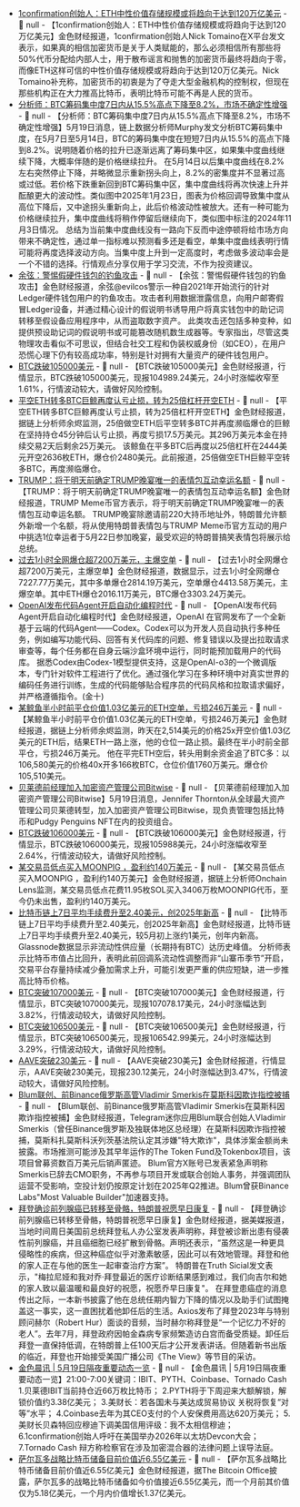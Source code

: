 - [1confirmation创始人：ETH中性价值存储规模或将趋向于达到120万亿美元](https://x.com/NTmoney/status/1924143668455489747) - 📰 null - 【1confirmation创始人：ETH中性价值存储规模或将趋向于达到120万亿美元】金色财经报道，1confirmation创始人Nick Tomaino在X平台发文表示，如果真的相信加密货币是关于人类赋能的，那么必须相信所有那些将50%代币分配给内部人士，用于散布谣言和抛售的加密货币最终将趋向于零，而像ETH这样可信的中性价值存储规模或将趋向于达到120万亿美元。Nick Tomaino补充称，加密货币的初衷是为了夺走大型金融机构的控制权，但现在那些机构正在大力推高比特币，表明比特币可能不再是人民的货币。
- [分析师：BTC筹码集中度7日内从15.5%高点下降至8.2%，市场不确定性增强](https://x.com/Murphychen888/status/1924268773365707055) - 📰 null - 【分析师：BTC筹码集中度7日内从15.5%高点下降至8.2%，市场不确定性增强】5月19日消息，链上数据分析师Murphy发文分析BTC筹码集中度，在5月7日至5月14日，BTC的筹码集中度在短短7日内从15.5%的高点下降到8.2%。说明随着价格的拉升已逐渐远离了筹码集中区，如果集中度曲线继续下降，大概率伴随的是价格继续拉升。 
在5月14日以后集中度曲线在8.2%左右突然停止下降，并略微显示重新拐头向上，8.2%的密集度并不显著过高或过低。若价格下跌重新回到BTC筹码集中区，集中度曲线将再次快速上升并酝酿更大的波动性。类似图中2025年1月23日，图表为价格回调导致集中度从高位下降后，又中途拐头重新向上，此后价格波动性被放大。还有一种可能为价格继续拉升，集中度曲线将稍作停留后继续向下，类似图中标注的2024年11月3日情况。 
总结为当前集中度曲线没有一路向下反而中途停顿将给市场方向带来不确定性，通过单一指标难以预测看多还是看空，单集中度曲线表明行情可能将再度选择波动方向。当集中度上升到一定高度时，考虑做多波动率会是一个不错的选择。行情观点分享仅用于学习交流，不作为投资建议。
- [余弦：警惕假硬件钱包的钓鱼攻击]() - 📰 null - 【余弦：警惕假硬件钱包的钓鱼攻击】金色财经报道，余弦@evilcos警示一种自2021年开始流行的针对Ledger硬件钱包用户的钓鱼攻击。攻击者利用数据泄露信息，向用户邮寄假冒Ledger设备，并通过精心设计的假说明书诱导用户将真实钱包中的助记词转移至假设备应用程序中，从而盗取数字资产。 
此类攻击还包括多种变种，如提供预设助记词的假说明书或可能篡改随机数生成器等。专家指出，尽管这类物理攻击看似不可思议，但结合社交工程和伪装权威身份（如CEO），在用户恐慌心理下仍有较高成功率，特别是针对拥有大量资产的硬件钱包用户。
- [BTC跌破105000美元]() - 📰 null - 【BTC跌破105000美元】金色财经报道，行情显示，BTC跌破105000美元，现报104989.24美元，24小时涨幅收窄至1.61%，行情波动较大，请做好风险控制。
- [平空ETH转多BTC巨鲸再度认亏止损，转为25倍杠杆开空ETH](https://x.com/EmberCN/status/1924262763377102920) - 📰 null - 【平空ETH转多BTC巨鲸再度认亏止损，转为25倍杠杆开空ETH】金色财经报道，据链上分析师余烬监测，25倍做空ETH后平空转多BTC并再度濒临爆仓的巨鲸在坚持持仓45分钟后认亏止损，再度亏损17.5万美元。其296万美元本金在持续交易2天后剩余25万美元。 
该鲸鱼在平多BTC后再度以25倍杠杆在2444美元开空2636枚ETH，爆仓价2480美元。此前报道，25倍做空ETH巨鲸平空转多BTC，再度濒临爆仓。
- [TRUMP：将于明天前确定TRUMP晚宴唯一的表情包互动幸运名额](https://x.com/GetTrumpMemes/status/1924251232891252927) - 📰 null - 【TRUMP：将于明天前确定TRUMP晚宴唯一的表情包互动幸运名额】金色财经报道，TRUMP Meme币官方表示，将于明天前确定TRUMP晚宴唯一的表情包互动幸运名额。 
TRUMP晚宴除邀请前220大持币地址外，特朗普允许额外新增一个名额，将从使用特朗普表情包与TRUMP Meme币官方互动的用户中挑选1位幸运者于5月22日参加晚宴，最受欢迎的特朗普搞笑表情包将展示给总统。
- [过去1小时全网爆仓超7200万美元，主爆空单](https://www.coinglass.com/zh/LiquidationData) - 📰 null - 【过去1小时全网爆仓超7200万美元，主爆空单】金色财经报道，数据显示，过去1小时全网爆仓7227.77万美元，其中多单爆仓2814.19万美元，空单爆仓4413.58万美元，主爆空单。其中ETH爆仓2016.11万美元，BTC爆仓3303.24万美元。
- [OpenAI发布代码Agent开启自动化编程时代]() - 📰 null - 【OpenAI发布代码Agent开启自动化编程时代】金色财经报道，OpenAI 在官网发布了一个全新基于云端的代码Agent——Codex。Codex可以为开发人员自动执行多种任务，例如编写功能代码、回答有关代码库的问题、修复错误以及提出拉取请求审查等，每个任务都在自身云端沙盒环境中运行，同时能预加载用户的代码库。 
据悉Codex由Codex-1模型提供支持，这是OpenAI-o3的一个微调版本，专门针对软件工程进行了优化。通过强化学习在多种环境中对真实世界的编码任务进行训练，生成的代码能够贴合程序员的代码风格和拉取请求偏好，并严格遵循指令。(金十)
- [某鲸鱼半小时前平仓价值1.03亿美元的ETH空单，亏损246万美元](https://x.com/EmberCN/status/1924262763377102920) - 📰 null - 【某鲸鱼半小时前平仓价值1.03亿美元的ETH空单，亏损246万美元】金色财经报道，据链上分析师余烬监测，昨天在2,514美元的价格25x开空价值1.03亿美元的ETH后，结果ETH一路上涨，他的仓位一路止损。最终在半小时前全部平仓，亏损246万美元。 
他在平完ETH空后，转头用剩余资金追了BTC多：以106,580美元的价格40x开多166枚BTC，仓位价值1760万美元。爆仓价105,510美元。
- [贝莱德前经理加入加密资产管理公司Bitwise](https://decrypt.co/318870/why-fund-manager-left-blackrock-trade-bitcoin-nfts) - 📰 null - 【贝莱德前经理加入加密资产管理公司Bitwise】5月19日消息，Jennifer Thornton从全球最大资产管理公司贝莱德转型，加入加密资产管理公司Bitwise，现负责管理包括比特币和Pudgy Penguins NFT在内的投资组合。
- [BTC跌破106000美元]() - 📰 null - 【BTC跌破106000美元】金色财经报道，行情显示，BTC跌破106000美元，现报105988美元，24小时涨幅收窄至2.64%，行情波动较大，请做好风险控制。
- [某交易员低点买入MOONPIG ，盈利约140万美元](https://x.com/OnchainLens/status/1924258907759034601) - 📰 null - 【某交易员低点买入MOONPIG ，盈利约140万美元】金色财经报道，据链上分析师Onchain Lens监测，某交易员低点花费11.95枚SOL买入3406万枚MOONPIG代币，至今仍未出售，盈利约140万美元。
- [比特币链上7日平均手续费升至2.40美元，创2025年新高](https://www.theblock.co/post/354735/bitcoin-transaction-fees-hit-2025-highs-as-btc-price-challenges-recent-106000-top?utm_source=twitter&utm_medium=social) - 📰 null - 【比特币链上7日平均手续费升至2.40美元，创2025年新高】金色财经报道，比特币链上7日平均手续费升至2.40美元，较5月初上涨约1美元，创年内新高。Glassnode数据显示非流动性供应量（长期持有BTC）达历史峰值。 
分析师表示比特币市值占比回升，表明此前回调系流动性调整而非“山寨币季节”开启，交易平台存量持续减少叠加需求上升，可能引发更严重的供应短缺，进一步推高比特币价格。
- [BTC突破107000美元]() - 📰 null - 【BTC突破107000美元】金色财经报道，行情显示，BTC突破107000美元，现报107078.17美元，24小时涨幅达到3.82%，行情波动较大，请做好风险控制。
- [BTC突破106500美元]() - 📰 null - 【BTC突破106500美元】金色财经报道，行情显示，BTC突破106500美元，现报106542.99美元，24小时涨幅达到3.29%，行情波动较大，请做好风险控制。
- [AAVE突破230美元]() - 📰 null - 【AAVE突破230美元】金色财经报道，行情显示，AAVE突破230美元，现报230.12美元，24小时涨幅达到3.47%，行情波动较大，请做好风险控制。
- [Blum联创、前Binance俄罗斯高管Vladimir Smerkis在莫斯科因欺诈指控被捕](https://www.theblock.co/post/354733/blum-co-founder-ex-binance-exec-vladimir-smerkis-arrested-in-moscow-on-fraud-charges) - 📰 null - 【Blum联创、前Binance俄罗斯高管Vladimir Smerkis在莫斯科因欺诈指控被捕】金色财经报道，Telegram迷你应用Blum联合创始人Vladimir Smerkis（曾任Binance俄罗斯及独联体地区总经理）在莫斯科因欺诈指控被捕，莫斯科扎莫斯科沃列茨基法院认定其涉嫌"特大欺诈"，具体涉案金额尚未披露。市场推测可能涉及其早年运作的The Token Fund及Tokenbox项目，该项目曾募资数百万美元后销声匿迹。 
Blum官方X账号已发表紧急声明称Smerkis已辞去CMO职务，不再参与项目开发或联合创始人事务，并强调团队运营不受影响，空投计划仍按原定计划在2025年Q2推进。Blum曾获Binance Labs"Most Valuable Builder"加速器支持。
- [拜登确诊前列腺癌已转移至骨骼，特朗普祝愿早日康复]() - 📰 null - 【拜登确诊前列腺癌已转移至骨骼，特朗普祝愿早日康复】金色财经报道，据美媒报道，当地时间周日美国前总统拜登私人办公室发表声明称，拜登被诊断出患有侵袭性前列腺癌，并且癌细胞已经扩散到骨骼。声明还表示，“虽然这是一种更具侵略性的疾病，但这种癌症似乎对激素敏感，因此可以有效地管理。拜登和他的家人正在与他的医生一起审查治疗方案”。 
特朗普在Truth Sicial发文表示，"梅拉尼娅和我对乔·拜登最近的医疗诊断结果感到难过，我们向吉尔和她的家人致以最温暖和最良好的祝愿，祝愿乔早日康复"。 
在拜登患癌症的消息传出之际，一本新书披露了他在总统任期内智力下降的情况以及助手们试图掩盖这一事实，这一直困扰着他卸任后的生活。Axios发布了拜登2023年与特别顾问赫尔（Robert Hur）面谈的音频，当时赫尔称拜登是“一个记忆力不好的老人”。去年7月，拜登政府因帕金森病专家频繁造访白宫而备受质疑。卸任后拜登一直保持低调，在特朗普上任100天后才公开发表讲话。但随着新书出版的临近，拜登也开始接受美国广播公司《The View》等节目的采访。
- [金色晨讯 | 5月19日隔夜重要动态一览]() - 📰 null - 【金色晨讯 | 5月19日隔夜重要动态一览】21:00-7:00关键词：IBIT、PYTH、Coinbase、Tornado Cash 
1.贝莱德IBIT当前持仓近66万枚比特币； 
2.PYTH将于下周迎来大额解锁，解锁价值约3.38亿美元； 
3.美财长：若各国未与美达成贸易协议 关税将恢复“对等”水平； 
4.Coinbase去年为其CEO支付的个人安保费用高达620万美元； 
5.美财长贝森特回应穆迪下调美国信用评级：我不太相信穆迪； 
6.1confirmation创始人呼吁在美国举办2026年以太坊Devcon大会； 
7.Tornado Cash 辩方称检察官在涉及加密混合器的法律问题上误导法庭。
- [萨尔瓦多战略比特币储备目前价值近6.55亿美元](https://x.com/bitcoinofficesv/status/1924240726805680134) - 📰 null - 【萨尔瓦多战略比特币储备目前价值近6.55亿美元】金色财经报道，据The Bitcoin Office披露，萨尔瓦多的战略比特币储备如今价值接近6.55亿美元，而一个月前其价值仅为5.18亿美元，一个月内价值增长1.37亿美元。
